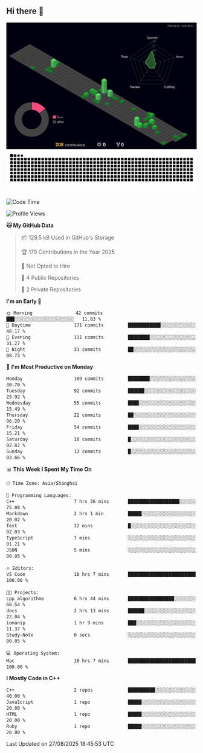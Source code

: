 ## Hi there 👋

<!--
**badb0ttle/badb0ttle** is a ✨ _special_ ✨ repository because its `README.md` (this file) appears on your GitHub profile.

Here are some ideas to get you started:

- 🔭 I’m currently working on ...
- 🌱 I’m currently learning ...
- 👯 I’m looking to collaborate on ...
- 🤔 I’m looking for help with ...
- 💬 Ask me about ...
- 📫 How to reach me: ...
- 😄 Pronouns: ...
- ⚡ Fun fact: ...
-->
![Personal 3D Metrics](./profile-3d-contrib/profile-night-green.svg)
<picture>
<img alt="github-snake"
    src="https://raw.githubusercontent.com/HaynesChennn/HaynesChennn/output/github-contribution-grid-snake.svg" />
</picture>

<!--START_SECTION:waka-->
![Code Time](http://img.shields.io/badge/Code%20Time-311%20hrs%2039%20mins-blue)

![Profile Views](http://img.shields.io/badge/Profile%20Views-0-blue)

**🐱 My GitHub Data** 

> 📦 129.5 kB Used in GitHub's Storage 
 > 
> 🏆 179 Contributions in the Year 2025
 > 
> 🚫 Not Opted to Hire
 > 
> 📜 4 Public Repositories 
 > 
> 🔑 2 Private Repositories 
 > 
**I'm an Early 🐤** 

```text
🌞 Morning                42 commits          ███░░░░░░░░░░░░░░░░░░░░░░   11.83 % 
🌆 Daytime                171 commits         ████████████░░░░░░░░░░░░░   48.17 % 
🌃 Evening                111 commits         ████████░░░░░░░░░░░░░░░░░   31.27 % 
🌙 Night                  31 commits          ██░░░░░░░░░░░░░░░░░░░░░░░   08.73 % 
```
📅 **I'm Most Productive on Monday** 

```text
Monday                   109 commits         ████████░░░░░░░░░░░░░░░░░   30.70 % 
Tuesday                  92 commits          ██████░░░░░░░░░░░░░░░░░░░   25.92 % 
Wednesday                55 commits          ████░░░░░░░░░░░░░░░░░░░░░   15.49 % 
Thursday                 22 commits          ██░░░░░░░░░░░░░░░░░░░░░░░   06.20 % 
Friday                   54 commits          ████░░░░░░░░░░░░░░░░░░░░░   15.21 % 
Saturday                 10 commits          █░░░░░░░░░░░░░░░░░░░░░░░░   02.82 % 
Sunday                   13 commits          █░░░░░░░░░░░░░░░░░░░░░░░░   03.66 % 
```


📊 **This Week I Spent My Time On** 

```text
🕑︎ Time Zone: Asia/Shanghai

💬 Programming Languages: 
C++                      7 hrs 36 mins       ███████████████████░░░░░░   75.08 % 
Markdown                 2 hrs 1 min         █████░░░░░░░░░░░░░░░░░░░░   20.02 % 
Text                     12 mins             █░░░░░░░░░░░░░░░░░░░░░░░░   02.03 % 
TypeScript               7 mins              ░░░░░░░░░░░░░░░░░░░░░░░░░   01.21 % 
JSON                     5 mins              ░░░░░░░░░░░░░░░░░░░░░░░░░   00.85 % 

🔥 Editors: 
VS Code                  10 hrs 7 mins       █████████████████████████   100.00 % 

🐱‍💻 Projects: 
cpp_algorithms           6 hrs 44 mins       █████████████████░░░░░░░░   66.54 % 
docs                     2 hrs 13 mins       ██████░░░░░░░░░░░░░░░░░░░   22.04 % 
iomanip                  1 hr 9 mins         ███░░░░░░░░░░░░░░░░░░░░░░   11.37 % 
Study-Note               0 secs              ░░░░░░░░░░░░░░░░░░░░░░░░░   00.05 % 

💻 Operating System: 
Mac                      10 hrs 7 mins       █████████████████████████   100.00 % 
```

**I Mostly Code in C++** 

```text
C++                      2 repos             ██████████░░░░░░░░░░░░░░░   40.00 % 
JavaScript               1 repo              █████░░░░░░░░░░░░░░░░░░░░   20.00 % 
HTML                     1 repo              █████░░░░░░░░░░░░░░░░░░░░   20.00 % 
Ruby                     1 repo              █████░░░░░░░░░░░░░░░░░░░░   20.00 % 
```




 Last Updated on 27/08/2025 18:45:53 UTC
<!--END_SECTION:waka-->

